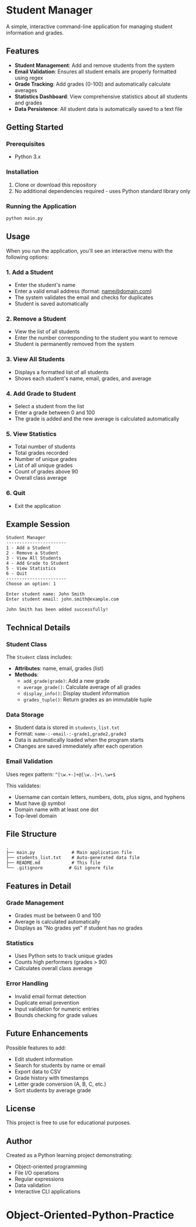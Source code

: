 # Student Manager

A simple, interactive command-line application for managing student information and grades.

## Features

- **Student Management**: Add and remove students from the system
- **Email Validation**: Ensures all student emails are properly formatted using regex
- **Grade Tracking**: Add grades (0-100) and automatically calculate averages
- **Statistics Dashboard**: View comprehensive statistics about all students and grades
- **Data Persistence**: All student data is automatically saved to a text file

## Getting Started

### Prerequisites

- Python 3.x

### Installation

1. Clone or download this repository
2. No additional dependencies required - uses Python standard library only

### Running the Application

```bash
python main.py
```

## Usage

When you run the application, you'll see an interactive menu with the following options:

### 1. Add a Student
- Enter the student's name
- Enter a valid email address (format: name@domain.com)
- The system validates the email and checks for duplicates
- Student is saved automatically

### 2. Remove a Student
- View the list of all students
- Enter the number corresponding to the student you want to remove
- Student is permanently removed from the system

### 3. View All Students
- Displays a formatted list of all students
- Shows each student's name, email, grades, and average

### 4. Add Grade to Student
- Select a student from the list
- Enter a grade between 0 and 100
- The grade is added and the new average is calculated automatically

### 5. View Statistics
- Total number of students
- Total grades recorded
- Number of unique grades
- List of all unique grades
- Count of grades above 90
- Overall class average

### 6. Quit
- Exit the application

## Example Session

```
Student Manager
-----------------------
1 - Add a Student
2 - Remove a Student
3 - View All Students
4 - Add Grade to Student
5 - View Statistics
6 - Quit
-----------------------
Choose an option: 1

Enter student name: John Smith
Enter student email: john.smith@example.com

John Smith has been added successfully!
```

## Technical Details

### Student Class

The `Student` class includes:
- **Attributes**: name, email, grades (list)
- **Methods**:
  - `add_grade(grade)`: Add a new grade
  - `average_grade()`: Calculate average of all grades
  - `display_info()`: Display student information
  - `grades_tuple()`: Return grades as an immutable tuple

### Data Storage

- Student data is stored in `students_list.txt`
- Format: `name-:-email-:-grade1,grade2,grade3`
- Data is automatically loaded when the program starts
- Changes are saved immediately after each operation

### Email Validation

Uses regex pattern: `^[\w.+-]+@[\w.-]+\.\w+$`

This validates:
- Username can contain letters, numbers, dots, plus signs, and hyphens
- Must have @ symbol
- Domain name with at least one dot
- Top-level domain

## File Structure

```
.
├── main.py              # Main application file
├── students_list.txt    # Auto-generated data file
├── README.md            # This file
└── .gitignore          # Git ignore file
```

## Features in Detail

### Grade Management
- Grades must be between 0 and 100
- Average is calculated automatically
- Displays as "No grades yet" if student has no grades

### Statistics
- Uses Python sets to track unique grades
- Counts high performers (grades > 90)
- Calculates overall class average

### Error Handling
- Invalid email format detection
- Duplicate email prevention
- Input validation for numeric entries
- Bounds checking for grade values

## Future Enhancements

Possible features to add:
- Edit student information
- Search for students by name or email
- Export data to CSV
- Grade history with timestamps
- Letter grade conversion (A, B, C, etc.)
- Sort students by average grade

## License

This project is free to use for educational purposes.

## Author

Created as a Python learning project demonstrating:
- Object-oriented programming
- File I/O operations
- Regular expressions
- Data validation
- Interactive CLI applications
# Object-Oriented-Python-Practice
